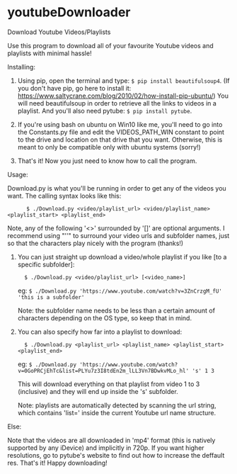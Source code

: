 # youtubeDownloader
Download Youtube Videos/Playlists

Use this program to download all of your favourite Youtube videos and playlists with minimal hassle!

Installing:

1. Using pip, open the terminal and type: `$ pip install beautifulsoup4`.
   (If you don't have pip, go here to install it: https://www.saltycrane.com/blog/2010/02/how-install-pip-ubuntu/)
   You will need beautifulsoup in order to retrieve all the links to videos in a playlist.
   And you'll also need pytube: `$ pip install pytube`.

2. If you're using bash on ubuntu on Win10 like me, you'll need to go into the Constants.py file and edit the
   VIDEOS_PATH_WIN constant to point to the drive and location on that drive that you want. Otherwise, this is
   meant to only be compatible only with ubuntu systems (sorry!)
   
3. That's it! Now you just need to know how to call the program.

Usage:

Download.py is what you'll be running in order to get any of the videos you want. The calling syntax looks like this:
   
          $ ./Download.py <video/playlist_url> <video/playlist_name> <playlist_start> <playlist_end>
                  
Note, any of the following '<>' surrounded by '[]' are optional arguments. I recommend using "''" to surround your
video urls and subfolder names, just so that the characters play nicely with the program (thanks!)

1. You can just straight up download a video/whole playlist if you like [to a specific subfolder]:

         $ ./Download.py <video/playlist_url> [<video_name>]
     eg: `$ ./Download.py 'https://www.youtube.com/watch?v=3ZnCrzgM_fU' 'this is a subfolder'`
     
   Note: the subfolder name needs to be less than a certain amount of characters depending on the OS type, so keep that in mind.
   
2. You can also specify how far into a playlist to download:

         $ ./Download.py <playlist_url> <playlist_name> <playlist_start> <playlist_end>
     eg: `$ ./Download.py 'https://www.youtube.com/watch?v=0GoPRCjEhTc&list=PLYu7z3I8tdEn2m_lLL3Vn7BDwkvMLo_hl' 's' 1 3`
     
   This will download everything on that playlist from video 1 to 3 (inclusive) and they will end up inside the 's' subfolder.
   
   Note: playlists are automatically detected by scanning the url string, which contains 'list=' inside the current Youtube url name structure.
   
Else:

Note that the videos are all downloaded in 'mp4' format (this is natively supported by any iDevice) and implicitly in 720p. If you want higher resolutions, go to pytube's website to find out how to increase the deffault res. 
That's it! Happy downloading!
   
